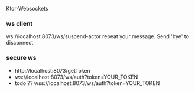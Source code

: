 Ktor-Websockets

### ws client

ws://localhost:8073/ws/suspend-actor repeat your message. Send 'bye' to disconnect

### secure ws

- http://localhost:8073/getToken
- ws://localhost:8073/ws/auth?token=YOUR_TOKEN
- todo ?? wss://localhost:8073/ws/auth?token=YOUR_TOKEN

